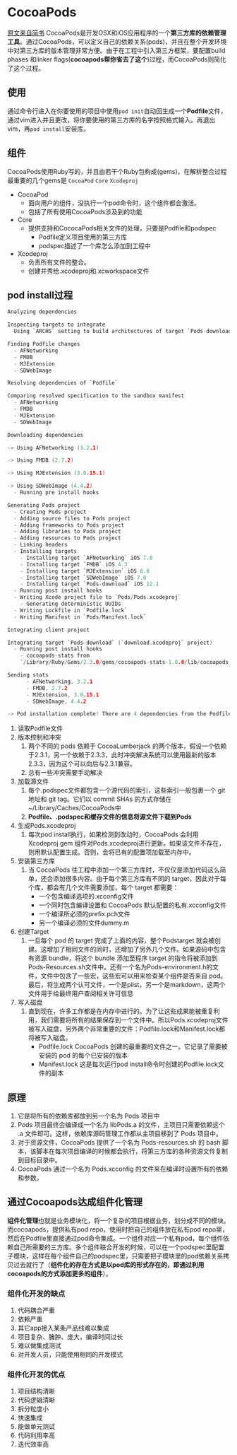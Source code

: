 # CocoaPods

[原文来自简书](<https://www.jianshu.com/p/aef862d01e86>)
CocoaPods是开发OSX和iOS应用程序的一个**第三方库的依赖管理工具**。通过CocoaPods，可以定义自己的依赖关系(pods)，并且在整个开发环境中对第三方库的版本管理非常方便。由于在工程中引入第三方框架，要配置build phases 和linker flags(**cocoapods帮你省去了这个**)过程，而CocoaPods则简化了这个过程。

## 使用

通过命令行进入在你要使用的项目中使用`pod init`自动回生成一个**Podfile**文件，通过vim进入并且更改，将你要使用的第三方库的名字按照格式输入。再退出vim，再`pod install`安装库。

## 组件

CocoaPods使用Ruby写的，并且由若干个Ruby包构成(gems)，在解析整合过程最重要的几个gems是 `CocoaPod` `Core` `Xcodeproj`

* CocoaPod
  * 面向用户的组件，没执行一个pod命令时，这个组件都会激活。
  * 包括了所有使用CocoaPods涉及到的功能
* Core
  * 提供支持和CococaPods相关文件的处理，只要是Podfile和podspec
    * Podfile定义项目使用的第三方库
    * podspec描述了一个库怎么添加到工程中
* Xcodeproj
  * 负责所有文件的整合。
  * 创建并秀给.xcodeproj和.xcworkspace文件

## pod install过程

```c
Analyzing dependencies

Inspecting targets to integrate
  Using `ARCHS` setting to build architectures of target `Pods-download`: (``)

Finding Podfile changes
  - AFNetworking
  - FMDB
  - MJExtension
  - SDWebImage

Resolving dependencies of `Podfile`

Comparing resolved specification to the sandbox manifest
  - AFNetworking
  - FMDB
  - MJExtension
  - SDWebImage

Downloading dependencies

-> Using AFNetworking (3.2.1)

-> Using FMDB (2.7.2)

-> Using MJExtension (3.0.15.1)

-> Using SDWebImage (4.4.2)
  - Running pre install hooks

Generating Pods project
  - Creating Pods project
  - Adding source files to Pods project
  - Adding frameworks to Pods project
  - Adding libraries to Pods project
  - Adding resources to Pods project
  - Linking headers
  - Installing targets
    - Installing target `AFNetworking` iOS 7.0
    - Installing target `FMDB` iOS 4.3
    - Installing target `MJExtension` iOS 6.0
    - Installing target `SDWebImage` iOS 7.0
    - Installing target `Pods-download` iOS 12.1
  - Running post install hooks
  - Writing Xcode project file to `Pods/Pods.xcodeproj`
    - Generating deterministic UUIDs
  - Writing Lockfile in `Podfile.lock`
  - Writing Manifest in `Pods/Manifest.lock`

Integrating client project

Integrating target `Pods-download` (`download.xcodeproj` project)
  - Running post install hooks
    - cocoapods-stats from
    `/Library/Ruby/Gems/2.3.0/gems/cocoapods-stats-1.0.0/lib/cocoapods_plugin.rb`

Sending stats
      - AFNetworking, 3.2.1
      - FMDB, 2.7.2
      - MJExtension, 3.0.15.1
      - SDWebImage, 4.4.2

-> Pod installation complete! There are 4 dependencies from the Podfile and 4 total pods installed.
```

1. 读取Podfile文件
2. 版本控制和冲突
   1. 两个不同的 pods 依赖于 CocoaLumberjack 的两个版本，假设一个依赖于2.3.1，另一个依赖于2.3.3，此时冲突解决系统可以使用最新的版本2.3.3，因为这个可以向后与2.3.1兼容。
   2. 总有一些冲突需要手动解决
3. 加载源文件
   1. 每个.podspec文件都包含一个源代码的索引，这些索引一般包裹一个 git 地址和 git tag。它们以 commit SHAs 的方式存储在~/Library/Caches/CocoaPods中
   2. **Podfile、.podspec和缓存文件的信息将源文件下载到Pods**
4. 生成Pods.xcodeproj
   1. 每次pod install执行，如果检测到改动时，CocoaPods 会利用 Xcodeproj gem 组件对Pods.xcodeproj进行更新。如果该文件不存在，则用默认配置生成。否则，会将已有的配置项加载至内存中。
5. 安装第三方库
   1. 当 CocoaPods 往工程中添加一个第三方库时，不仅仅是添加代码这么简单，还会添加很多内容。由于每个第三方库有不同的 target，因此对于每个库，都会有几个文件需要添加，每个 target 都需要：
      * 一个包含编译选项的.xcconfig文件
      * 一个同时包含编译设置和 CocoaPods 默认配置的私有.xcconfig文件
      * 一个编译所必须的prefix.pch文件
      * 另一个编译必须的文件dummy.m
6. 创建Target
   1. 一旦每个 pod 的 target 完成了上面的内容，整个Podstarget 就会被创建。这增加了相同文件的同时，还增加了另外几个文件。如果源码中包含有资源 bundle，将这个 bundle 添加至程序 target 的指令将被添加到Pods-Resources.sh文件中。还有一个名为Pods-environment.h的文件，文件中包含了一些宏，这些宏可以用来检查某个组件是否来自 pod。最后，将生成两个认可文件，一个是plist，另一个是markdown，这两个文件用于给最终用户查阅相关许可信息
7. 写入磁盘
   1. 直到现在，许多工作都是在内存中进行的。为了让这些成果能被重复利用，我们需要将所有的结果保存到一个文件中。所以Pods.xcodeproj文件被写入磁盘，另外两个非常重要的文件：Podfile.lock和Manifest.lock都将被写入磁盘。
      * Podfile.lock CocoaPods 创建的最重要的文件之一。它记录了需要被安装的 pod 的每个已安装的版本
      * Manifest.lock 这是每次运行pod install命令时创建的Podfile.lock文件的副本

## 原理

1. 它是将所有的依赖库都放到另一个名为 Pods 项目中
2. Pods 项目最终会编译成一个名为 libPods.a 的文件，主项目只需要依赖这个 .a 文件即可。这样，依赖库源码管理工作都从主项目移到了 Pods 项目中。
3. 对于资源文件，CocoaPods 提供了一个名为 Pods-resources.sh 的 bash 脚本，该脚本在每次项目编译的时候都会执行，将第三方库的各种资源文件复制到目标目录中。
4. CocoaPods 通过一个名为 Pods.xcconfig 的文件来在编译时设置所有的依赖和参数。

## 通过Cocoapods达成组件化管理

**组件化管理**也就是业务模块化，将一个复杂的项目根据业务，划分成不同的模块。而cocoapods，提供私有pod repo，使用时把自己的组件放在私有pod repo里，然后在Podfile里直接通过pod命令集成。一个组件对应一个私有pod，每个组件依赖自己所需要的三方库。多个组件联合开发的时候，可以在一个podspec里配置子模块，这样在每个组件自己的podspec里，只需要把子模块里的pod依赖关系拷贝过去就行了（**组件化的存在方式是以pod库的形式存在的，即通过利用cocoapods的方式添加更多的组件**）。

### 组件化开发的缺点

1. 代码耦合严重
2. 依赖严重
3. 其它app接入某条产品线难以集成
4. 项目复杂、臃肿、庞大，编译时间过长
5. 难以做集成测试
6. 对开发人员，只能使用相同的开发模式

### 组件化开发的优点

1. 项目结构清晰
2. 代码逻辑清晰
3. 拆分粒度小
4. 快速集成
5. 能做单元测试
6. 代码利用率高
7. 迭代效率高
